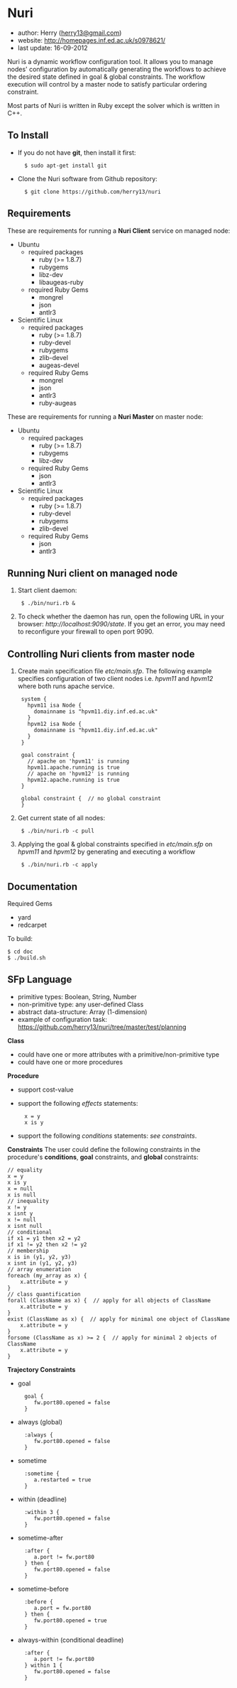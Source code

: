 Nuri
====
- author: Herry (herry13@gmail.com)
- website: http://homepages.inf.ed.ac.uk/s0978621/
- last update: 16-09-2012
 
Nuri is a dynamic workflow configuration tool. It allows you to manage nodes' configuration by automatically generating the workflows to achieve the desired state defined in goal & global constraints. The workflow execution will control by a master node to satisfy particular ordering constraint.

Most parts of Nuri is written in Ruby except the solver which is written in C++.

To Install
----------
- If you do not have **git**, then install it first:

		$ sudo apt-get install git


- Clone the Nuri software from Github repository:

		$ git clone https://github.com/herry13/nuri


Requirements
------------
These are requirements for running a **Nuri Client** service on managed node:
- Ubuntu
	- required packages
		- ruby (>= 1.8.7)
		- rubygems
		- libz-dev
		- libaugeas-ruby
	- required Ruby Gems
		- mongrel
		- json
		- antlr3
- Scientific Linux
	- required packages
		- ruby (>= 1.8.7)
		- ruby-devel
		- rubygems
		- zlib-devel
		- augeas-devel
	- required Ruby Gems
		- mongrel
		- json
		- antlr3
		- ruby-augeas

These are requirements for running a **Nuri Master** on master node:
- Ubuntu
	- required packages
		- ruby (>= 1.8.7)
		- rubygems
		- libz-dev
	- required Ruby Gems
		- json
		- antlr3
- Scientific Linux
	- required packages
		- ruby (>= 1.8.7)
		- ruby-devel
		- rubygems
		- zlib-devel
	- required Ruby Gems
		- json
		- antlr3

Running Nuri client on managed node
-----------------------------------
1. Start client daemon:

		$ ./bin/nuri.rb &

2. To check whether the daemon has run, open the following URL in your browser: *http://localhost:9090/state*.
   If you get an error, you may need to reconfigure your firewall to open port 9090. 

Controlling Nuri clients from master node
-----------------------------------------
1. Create main specification file *etc/main.sfp*. The following example specifies configuration of two client nodes i.e.
   *hpvm11* and *hpvm12* where both runs apache service.

		system {
		  hpvm11 isa Node {
		    domainname is "hpvm11.diy.inf.ed.ac.uk"
		  }
		  hpvm12 isa Node {
		    domainname is "hpvm11.diy.inf.ed.ac.uk"
		  }
		}

		goal constraint {
		  // apache on 'hpvm11' is running
		  hpvm11.apache.running is true
		  // apache on 'hpvm12' is running
		  hpvm12.apache.running is true
		}
		
		global constraint {  // no global constraint
		}

2. Get current state of all nodes:

		$ ./bin/nuri.rb -c pull

3. Applying the goal & global constraints specified in *etc/main.sfp* on *hpvm11* and *hpvm12*
   by generating and executing a workflow

		$ ./bin/nuri.rb -c apply

Documentation
-------------
Required Gems
- yard
- redcarpet

To build:

    $ cd doc
    $ ./build.sh

SFp Language
------------
- primitive types: Boolean, String, Number
- non-primitive type: any user-defined Class
- abstract data-structure: Array (1-dimension)
- example of configuration task:
	https://github.com/herry13/nuri/tree/master/test/planning

**Class**
- could have one or more attributes with a primitive/non-primitive type
- could have one or more procedures

**Procedure**
- support cost-value
- support the following *effects* statements:

		x = y
		x is y

- support the following *conditions* statements: *see constraints*.


**Constraints**
The user could define the following constraints in the procedure's **conditions**, **goal** constraints, and **global** constraints:

	// equality
	x = y
	x is y
	x = null
	x is null
	// inequality
	x != y
	x isnt y
	x != null
	x isnt null
	// conditional
	if x1 = y1 then x2 = y2
	if x1 != y2 then x2 != y2
	// membership
	x is in (y1, y2, y3)
	x isnt in (y1, y2, y3)
	// array enumeration
	foreach (my_array as x) {
		x.attribute = y
	}
	// class quantification
	forall (ClassName as x) {  // apply for all objects of ClassName
		x.attribute = y
	}
	exist (ClassName as x) {  // apply for minimal one object of ClassName
		x.attribute = y
	}
	forsome (ClassName as x) >= 2 {  // apply for minimal 2 objects of ClassName
		x.attribute = y
	}


**Trajectory Constraints**
- goal

		goal {
		   fw.port80.opened = false
		}

- always (global)

		:always {
		   fw.port80.opened = false
		}

- sometime

		:sometime {
		   a.restarted = true
		}

- within (deadline)

		:within 3 {
		   fw.port80.opened = false
		}

- sometime-after

		:after {
		   a.port != fw.port80
		} then {
		   fw.port80.opened = false
		}

- sometime-before

		:before {
		   a.port = fw.port80
		} then {
		   fw.port80.opened = true
		}

- always-within (conditional deadline)

		:after {
		   a.port != fw.port80
		} within 1 {
		   fw.port80.opened = false
		}


